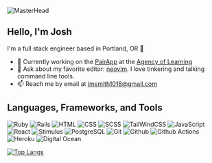![MasterHead](https://live.staticflickr.com/65535/52185224349_74301fa3f5_k.jpg)

## Hello, I'm Josh

I'm a full stack engineer based in Portland, OR :evergreen_tree:

- :telescope: Currently working on the [PairApp](https://github.com/agency-of-learning/PairApp) at the [Agency of Learning](https://agencyoflearning.com/)
- :speech_balloon: Ask about my favorite editor: [neovim](https://github.com/neovim/neovim). I love tinkering and talking command line tools.
- :mailbox: Reach me by email at jmsmith1018@gmail.com

## Languages, Frameworks, and Tools
![Ruby](https://img.shields.io/badge/-Ruby-282A36?logo=ruby&logoColor=CC342D&style=for-the-badge) ![Rails](https://img.shields.io/badge/-rails-282A36?logo=ruby-on-rails&logoColor=CC0000&style=for-the-badge) ![HTML](https://img.shields.io/badge/-html5-282A36?logo=html5&logoColor=E34F26&style=for-the-badge) ![CSS](https://img.shields.io/badge/-css3-282A36?logo=css3&logoColor=1572B6&style=for-the-badge) ![SCSS](https://img.shields.io/badge/-sass-282A36?logo=sass&logoColor=CC6699&style=for-the-badge) ![TailWindCSS](https://img.shields.io/badge/-tailwind-282A36?logo=tailwind-css&logoColor=06B6D4&style=for-the-badge) ![JavaScript](https://img.shields.io/badge/-javascript-282A36?logo=javascript&logoColor=F7DF1E&style=for-the-badge) ![React](https://img.shields.io/badge/-react-282A36?logo=react&logoColor=61DAFB&style=for-the-badge) ![Stimulus](https://img.shields.io/badge/-stimulus-282A36?logo=stimulus&logoColor=77E8B9&style=for-the-badge) ![PostgreSQL](https://img.shields.io/badge/-PostgreSQL-282A36?logo=postgresql&logoColor=4169E1&style=for-the-badge) ![Git](https://img.shields.io/badge/-git-282A36?logo=git&logoColor=F05032&style=for-the-badge) ![Github](https://img.shields.io/badge/-github-282A36?logo=github&logoColor=white&style=for-the-badge) ![Github Actions](https://img.shields.io/badge/-githubactions-282A36?logo=githubactions&logoColor=2088FF&style=for-the-badge) ![Heroku](https://img.shields.io/badge/-heroku-282A36?logo=heroku&logoColor=430098&style=for-the-badge) ![Digital Ocean](https://img.shields.io/badge/-digitalocean-282A36?logo=digitalocean&logoColor=0080FF&style=for-the-badge)

[![Top Langs](https://github-readme-stats.vercel.app/api/top-langs/?username=JoshDevHub&layout=compact&theme=dracula&langs_count=6)](https://github.com/anuraghazra/github-readme-stats)
